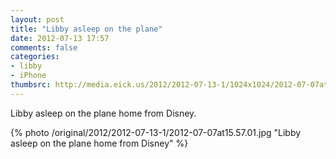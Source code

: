 ```yaml
---
layout: post
title: "Libby asleep on the plane"
date: 2012-07-13 17:57
comments: false
categories: 
- libby
- iPhone
thumbsrc: http://media.eick.us/2012/2012-07-13-1/1024x1024/2012-07-07at15.57.01.jpg
---
```

Libby asleep on the plane home from Disney.


{% photo /original/2012/2012-07-13-1/2012-07-07at15.57.01.jpg "Libby asleep on the plane home from Disney" %}
